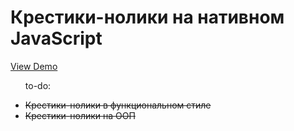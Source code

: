 <h1>Крестики-нолики на нативном JavaScript</h1>

<a href="https://blackwhite2018.github.io/TicTacToe/" target="_blank">View Demo</a>

<ul>
	<p>to-do:</p>
	<li><del>Крестики-нолики в функциональном стиле</del></li>
	<li><del>Крестики-нолики на ООП</del></li>
</ul>
